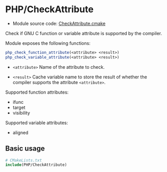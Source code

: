 <!-- This is auto-generated file. -->
# PHP/CheckAttribute

* Module source code: [CheckAttribute.cmake](https://github.com/petk/php-build-system/blob/master/cmake/cmake/modules/PHP/CheckAttribute.cmake)

Check if GNU C function or variable attribute is supported by the compiler.

Module exposes the following functions:

```cmake
php_check_function_attribute(<attribute> <result>)
php_check_variable_attribute(<attribute> <result>)
```

* `<attribute>`
  Name of the attribute to check.

* `<result>`
  Cache variable name to store the result of whether the compiler supports the
  attribute `<attribute>`.

Supported function attributes:

* ifunc
* target
* visibility

Supported variable attributes:

* aligned

## Basic usage

```cmake
# CMakeLists.txt
include(PHP/CheckAttribute)
```
